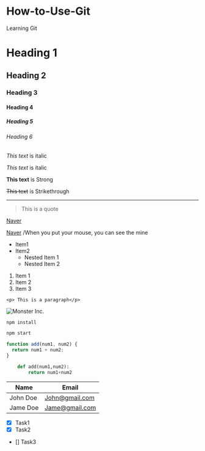 # How-to-Use-Git
Learning Git 

<!--Headings -->

# Heading 1

## Heading 2

### Heading 3

#### Heading 4

##### Heading 5

###### Heading 6

<!--Italics-->

_This text_ is italic

_This text_ is italic

<!--Strong-->

**This text** is Strong

<!--Strikethrough -->

~~This text~~ is Strikethrough

<!--Horizontal Rule-->

---

<!-- Blockquote-->

> This is a quote

<!--links-->

[Naver](http://www.naver.com)

[Naver](http://www.naver.com 'mine') /When you put your mouse, you can see the mine

<!--UL-->

- Item1
- Item2
  - Nested Item 1
  - Nested Item 2

<!--OL-->

1. Item 1
1. Item 2
1. Item 3

<!--Inline Code Block -->

`<p> This is a paragraph</p>`

<!--images-->

![Monster Inc.](https://i.pinimg.com/originals/e3/19/32/e3193224fba5c4467344f4c72abc9f50.jpg)

<!--Github Markedown-->

<!--Code Blocks-->

```bash
npm install

npm start
```

```javascript
function add(num1, num2) {
  return num1 + num2;
}
```

```python
    def add(num1,num2):
        return num1+num2
```

<!--tables-->

| Name     | Email          |
| -------- | -------------- |
| John Doe | John@gmail.com |
| Jame Doe | Jame@gmail.com |

<!--Task Lists-->

- [x] Task1
- [x] Task2
- [] Task3
